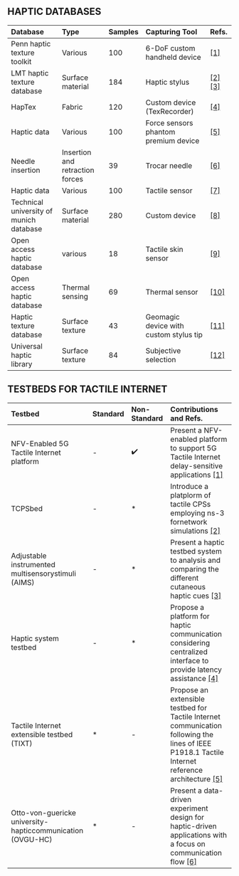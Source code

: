 ## **HAPTIC DATABASES**

|Database|Type|Samples|Capturing Tool|Refs.|
|:--|:--|:--|:-----------|:--|
|Penn haptic texture toolkit        | Various      | 100      | 6-DoF custom handheld device      |[[1]](https://ieeexplore.ieee.org/abstract/document/6775475) |
|LMT haptic texture database     |Surface material  |184  |Haptic stylus |[[2]](https://ieeexplore.ieee.org/abstract/document/8894510) [[3]](https://ieeexplore.ieee.org/abstract/document/7737070)|
|HapTex         | Fabric      | 120      |   Custom device (TexRecorder)     | [[4]]( https://ieeexplore.ieee.org/abstract/document/8816167 )    |
| Haptic data       |Various       | 100      |Force sensors phantom premium device      | [[5]](https://www.mdpi.com/1424-8220/18/1/237)   |
| Needle insertion        | Insertion and retraction forces  |39  |Trocar needle |  [[6]](https://www.sciencedirect.com/science/article/pii/S1751616117300218?via%3Dihub )   |
| Haptic data      | Various      | 100      |Tactile sensor        |   [[7]](https://ieeexplore.ieee.org/abstract/document/8852359)  |
| Technical university of munich database        |Surface material       | 280      | Custom device      |   [[8]](https://ieeexplore.ieee.org/abstract/document/8547512)  |
|  Open access haptic database       | various      | 18      | Tactile skin sensor      |  [[9]](https://ieeexplore.ieee.org/abstract/document/6386142)   |
|  Open access haptic database       |Thermal sensing       | 69      |Thermal sensor       |   [[10]](https://arxiv.org/abs/1711.01490)  |
|  Haptic texture database       | Surface texture      | 43      |Geomagic device with custom stylus tip   |  [[11]](https://ieeexplore.ieee.org/abstract/document/6954342)   |
|  Universal haptic library       | Surface texture      | 84      |Subjective selection       |  [[12]](https://ieeexplore.ieee.org/abstract/document/6954342)   |



## **TESTBEDS FOR TACTILE INTERNET**


|Testbed|Standard|Non-Standard| Contributions and Refs.|
|:--|:--|:--|:--|
|NFV-Enabled 5G Tactile Internet platform  |-| :heavy_check_mark: |Present a NFV-enabled platform to support 5G Tactile Internet delay-sensitive applications [[1]](https://ieeexplore.ieee.org/abstract/document/8718538)|
| TCPSbed | -| * |Introduce a platplorm of tactile CPSs employing ns-3 fornetwork simulations [[2]](https://ieeexplore.ieee.org/abstract/document/8711100)|
| Adjustable instrumented multisensorystimuli (AIMS) |   -  | *   | Present a haptic testbed system to analysis and comparing the different cutaneous haptic cues [[3]](https://ieeexplore.ieee.org/abstract/document/8816086)  |
| Haptic system testbed    |   -  | *   |Propose a platform for haptic communication considering centralized interface to provide latency assistance [[4]](https://ieeexplore.ieee.org/abstract/document/8070953)|
|Tactile Internet extensible testbed (TIXT)  |* |- |Propose an extensible testbed for Tactile Internet communication following the lines of IEEE P1918.1 Tactile Internet reference architecture [[5]](https://ieeexplore.ieee.org/abstract/document/9063407) |
|Otto-von-guericke university-hapticcommunication (OVGU-HC)| * |- |Present a data-driven experiment design for haptic-driven applications with a focus on communication flow [[6]](https://ieeexplore.ieee.org/abstract/document/9217271) |
